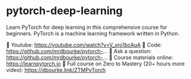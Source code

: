 # pytorch-deep-learning

Learn PyTorch for deep learning in this comprehensive course for beginners. PyTorch is a machine learning framework written in Python.

🔗 Youtube: https://youtube.com/watch?v=V_xro1bcAuA
🔗 Code: https://github.com/mrdbourke/pytorch-...
🔗 Ask a question: https://github.com/mrdbourke/pytorch-...
🔗 Course materials online: https://learnpytorch.io
🔗 Full course on Zero to Mastery (20+ hours more video): https://dbourke.link/ZTMPyTorch